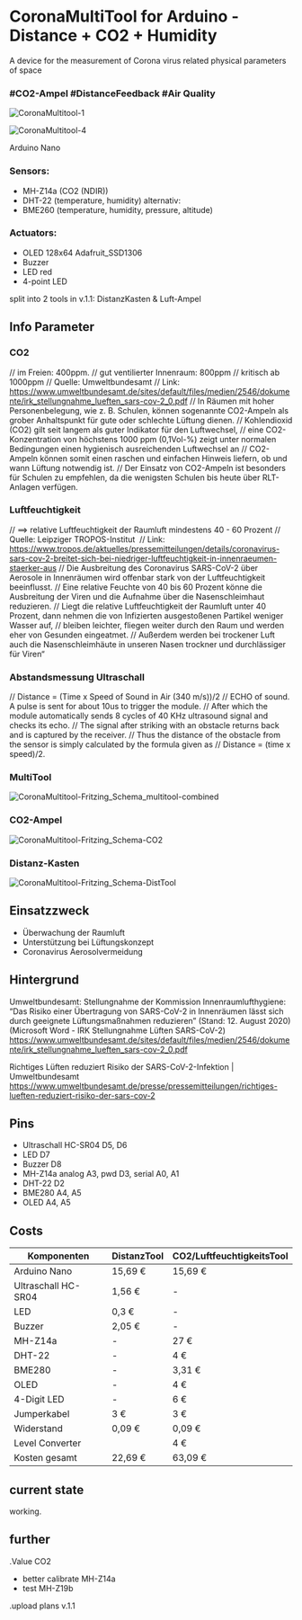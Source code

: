 # CoronaMultiTool for Arduino -  Distance + CO2 + Humidity 
A device for the measurement of Corona virus related physical parameters of space
### #CO2-Ampel #DistanceFeedback #Air Quality

![CoronaMultitool-1](https://user-images.githubusercontent.com/2845142/94610655-e5e5d600-02a0-11eb-9cc0-14b8dc722e2c.jpg)
 
![CoronaMultitool-4](https://user-images.githubusercontent.com/2845142/94610693-f6964c00-02a0-11eb-8e22-46c80e15bd6a.jpg)


Arduino Nano

### Sensors:
- MH-Z14a (CO2 (NDIR)) 
- DHT-22 (temperature, humidity) alternativ:
- BME260 (temperature, humidity, pressure, altitude) 

### Actuators:
- OLED 128x64 Adafruit_SSD1306 
- Buzzer
- LED red
- 4-point LED

split into 2 tools in v.1.1:
DistanzKasten & Luft-Ampel




## Info Parameter

### CO2
// im Freien: 400ppm. 
// gut ventilierter Innenraum: 800ppm
// kritisch ab 1000ppm
// Quelle: Umweltbundesamt
// Link: https://www.umweltbundesamt.de/sites/default/files/medien/2546/dokumente/irk_stellungnahme_lueften_sars-cov-2_0.pdf
// In Räumen mit hoher Personenbelegung, wie z. B. Schulen, können sogenannte CO2-Ampeln als grober Anhaltspunkt für gute oder schlechte Lüftung dienen. 
// Kohlendioxid (CO2) gilt seit langem als guter Indikator für den Luftwechsel, 
// eine CO2-Konzentration von höchstens 1000 ppm (0,1Vol-%) zeigt unter normalen Bedingungen einen hygienisch ausreichenden Luftwechsel an
// CO2-Ampeln können somit einen raschen und einfachen Hinweis liefern, ob und wann Lüftung notwendig ist. 
// Der Einsatz von CO2-Ampeln ist besonders für Schulen zu empfehlen, da die wenigsten Schulen bis heute über RLT-Anlagen verfügen. 


### Luftfeuchtigkeit
// ==> relative Luftfeuchtigkeit der Raumluft  mindestens 40 - 60 Prozent
// Quelle: Leipziger TROPOS-Institut 
// Link: https://www.tropos.de/aktuelles/pressemitteilungen/details/coronavirus-sars-cov-2-breitet-sich-bei-niedriger-luftfeuchtigkeit-in-innenraeumen-staerker-aus
// Die Ausbreitung des Coronavirus SARS-CoV-2 über Aerosole in Innenräumen wird offenbar stark von der Luftfeuchtigkeit beeinflusst. 
// Eine relative Feuchte von 40 bis 60 Prozent könne die Ausbreitung der Viren und die Aufnahme über die Nasenschleimhaut reduzieren. 
// Liegt die relative Luftfeuchtigkeit der Raumluft unter 40 Prozent, dann nehmen die von Infizierten ausgestoßenen Partikel weniger Wasser auf, 
// bleiben leichter, fliegen weiter durch den Raum und werden eher von Gesunden eingeatmet. 
// Außerdem werden bei trockener Luft auch die Nasenschleimhäute in unseren Nasen trockner und durchlässiger für Viren“

### Abstandsmessung Ultraschall
// Distance = (Time x Speed of Sound in Air (340 m/s))/2
// ECHO of sound. A pulse is sent for about 10us to trigger the module. 
// After which the module automatically sends 8 cycles of 40 KHz ultrasound signal and checks its echo. 
// The signal after striking with an obstacle returns back and is captured by the receiver. 
// Thus the distance of the obstacle from the sensor is simply calculated by the formula given as
// Distance = (time x speed)/2.


### MultiTool
![CoronaMultitool-Fritzing_Schema_multitool-combined](https://user-images.githubusercontent.com/2845142/98366994-29b4c380-2035-11eb-81f4-64932d8c753e.jpeg)

### CO2-Ampel
![CoronaMultitool-Fritzing_Schema-CO2](https://user-images.githubusercontent.com/2845142/98366702-b57a2000-2034-11eb-9143-880c6ea64829.png)

### Distanz-Kasten
![CoronaMultitool-Fritzing_Schema-DistTool](https://user-images.githubusercontent.com/2845142/98366843-eb1f0900-2034-11eb-9c9b-c08f677ff377.jpeg)


## Einsatzzweck

- Überwachung der Raumluft
- Unterstützung bei Lüftungskonzept
- Coronavirus Aerosolvermeidung 


## Hintergrund

Umweltbundesamt: Stellungnahme der Kommission Innenraumlufthygiene: 
“Das Risiko einer Übertragung von SARS-CoV-2 in Innenräumen lässt sich durch geeignete Lüftungsmaßnahmen reduzieren” (Stand: 12. August 2020)  
(Microsoft Word - IRK Stellungnahme Lüften SARS-CoV-2) https://www.umweltbundesamt.de/sites/default/files/medien/2546/dokumente/irk_stellungnahme_lueften_sars-cov-2_0.pdf

Richtiges Lüften reduziert Risiko der SARS-CoV-2-Infektion | Umweltbundesamt
https://www.umweltbundesamt.de/presse/pressemitteilungen/richtiges-lueften-reduziert-risiko-der-sars-cov-2

## Pins
- Ultraschall HC-SR04	D5, D6
- LED	D7
- Buzzer	D8
- MH-Z14a	analog A3, pwd D3, serial A0, A1
- DHT-22	D2
- BME280	A4, A5
- OLED	A4, A5

## Costs
| Komponenten  | DistanzTool | CO2/LuftfeuchtigkeitsTool |
| ------------- | ------------- | ------------- |
| Arduino Nano  | 15,69 € |15,69 € |
| Ultraschall HC-SR04 | 1,56 €  | - |
| LED  | 0,3 € | - |
| Buzzer | 2,05 € | - |
| MH-Z14a  | - | 27 € |
| DHT-22 | - | 4 € |
| BME280  | - | 3,31 € |
| OLED | -  | 4 € |
| 4-Digit LED  | - | 6 € |
| Jumperkabel | 3 €  | 3 €|
| Widerstand  | 0,09 €  | 0,09 € |
| Level Converter  |  | 4 € |
| Kosten gesamt  | 22,69 € | 63,09 € |


## current state

working.



## further

.Value CO2
- better calibrate MH-Z14a
- test MH-Z19b

.upload plans v.1.1

